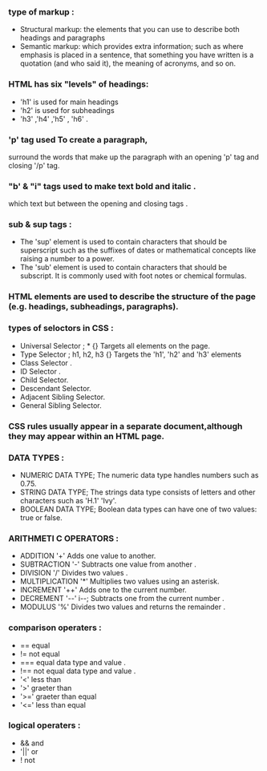 ### type of markup :
* Structural markup: the elements that you can use to describe both headings and paragraphs
* Semantic markup: which provides extra information; such as where emphasis is placed in a sentence, that something
you have written is a quotation (and who said it), the meaning of acronyms, and so on.

### HTML has six "levels" of headings:
* 'h1' is used for main headings
* 'h2' is used for subheadings
* 'h3' ,'h4' ,'h5' , 'h6' .

### 'p' tag used To create a paragraph, 
surround the words that make up the paragraph with an opening 'p'  tag and closing '/p' tag.

### "b' & "i" tags used to make text bold and italic .
which text but between the opening and closing tags .

### sub & sup tags :
* The 'sup' element is used to contain characters that should be superscript such as the suffixes of dates or
mathematical concepts like raising a number to a power.
* The 'sub' element is used to contain characters that should be subscript. It is commonly
used with foot notes or chemical formulas.

### HTML elements are used to describe the structure of the page (e.g. headings, subheadings, paragraphs).

### types of seloctors in CSS :
* Universal Selector ; * {} Targets all elements on the page.
* Type Selector ; h1, h2, h3 {} Targets the 'h1', 'h2' and 'h3' elements
* Class Selector .
* ID Selector .
* Child Selector.
* Descendant Selector.
* Adjacent Sibling Selector.
* General Sibling Selector.


### CSS rules usually appear in a separate document,although they may appear within an HTML page.

### DATA TYPES :
* NUMERIC DATA TYPE; The numeric data type handles numbers such as 0.75.
* STRING DATA TYPE; The strings data type consists of letters and other characters such as 'H.1' 'Ivy'.
* BOOLEAN DATA TYPE; Boolean data types can have one of two values: true or false.

### ARITHMETI C OPERATORS :
* ADDITION '+' Adds one value to another.
* SUBTRACTION '-' Subtracts one value from another .
* DIVISION '/' Divides two values .
* MULTIPLICATION '*' Multiplies two values using an asterisk.
* INCREMENT '++' Adds one to the current number.
* DECREMENT '--'  i--; Subtracts one from the current number .
* MODULUS '%' Divides two values and returns the remainder .

### comparison operaters :
* == equal 
* != not equal 
* === equal data type and value .
* !== not equal data type and value .
* '<' less than 
* '>' graeter than 
* '>=' graeter than equal 
* '<=' less than equal 

### logical operaters :
* && and 
* '||' or 
* ! not 

 

 





